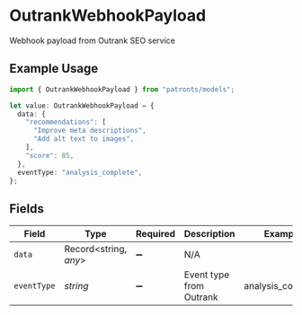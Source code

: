 # OutrankWebhookPayload

Webhook payload from Outrank SEO service

## Example Usage

```typescript
import { OutrankWebhookPayload } from "patronts/models";

let value: OutrankWebhookPayload = {
  data: {
    "recommendations": [
      "Improve meta descriptions",
      "Add alt text to images",
    ],
    "score": 85,
  },
  eventType: "analysis_complete",
};
```

## Fields

| Field                   | Type                    | Required                | Description             | Example                 |
| ----------------------- | ----------------------- | ----------------------- | ----------------------- | ----------------------- |
| `data`                  | Record<string, *any*>   | :heavy_minus_sign:      | N/A                     |                         |
| `eventType`             | *string*                | :heavy_minus_sign:      | Event type from Outrank | analysis_complete       |